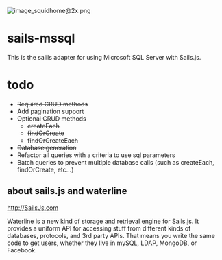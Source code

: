 ![image_squidhome@2x.png](http://i.imgur.com/RIvu9.png) 

# sails-mssql

This is the salils adapter for using Microsoft SQL Server with Sails.js.

# todo

* ~~Required CRUD methods~~
* Add pagination support
* ~~Optional CRUD methods~~
    * ~~createEach~~
    * ~~findOrCreate~~
    * ~~findOrCreateEach~~
* ~~Database generation~~
* Refactor all queries with a criteria to use sql parameters
* Batch queries to prevent multiple database calls (such as createEach, findOrCreate, etc...)


## about sails.js and waterline
http://SailsJs.com

Waterline is a new kind of storage and retrieval engine for Sails.js.  It provides a uniform API for accessing stuff from different kinds of databases, protocols, and 3rd party APIs.  That means you write the same code to get users, whether they live in mySQL, LDAP, MongoDB, or Facebook.
